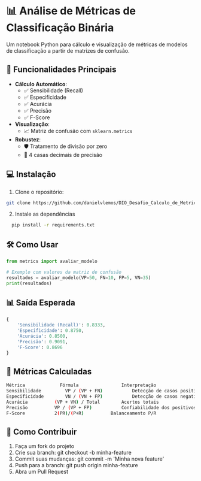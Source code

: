 # 📊 Análise de Métricas de Classificação Binária

Um notebook Python para cálculo e visualização de métricas de modelos de classificação a partir de matrizes de confusão.

## 🚀 Funcionalidades Principais
- **Cálculo Automático**:
  - ✅ Sensibilidade (Recall)
  - ✅ Especificidade
  - ✅ Acurácia
  - ✅ Precisão
  - ✅ F-Score
- **Visualização**:
  - 📈 Matriz de confusão com `sklearn.metrics`
- **Robustez**:
  - 🛡️ Tratamento de divisão por zero
  - 🔢 4 casas decimais de precisão

## 💻 Instalação
1. Clone o repositório:
```bash
git clone https://github.com/danielvlemos/DIO_Desafio_Calculo_de_Metricas_de_Avaliacao_de_Aprendizado_Matriz_de_confusao_plotada.git
```

2. Instale as dependências
 ```bash
   pip install -r requirements.txt
   ```
## 🛠️ Como Usar
```python
from metrics import avaliar_modelo

# Exemplo com valores da matriz de confusão
resultados = avaliar_modelo(VP=50, FN=10, FP=5, VN=35)
print(resultados)
```
## 📊 Saída Esperada
```python
{
    'Sensibilidade (Recall)': 0.8333,
    'Especificidade': 0.8750,
    'Acurácia': 0.8500,
    'Precisão': 0.9091,
    'F-Score': 0.8696
}
```
## 📌 Métricas Calculadas
```bash
Métrica	            Fórmula	               Interpretação
Sensibilidade	      VP / (VP + FN)	       Detecção de casos positivos
Especificidade	      VN / (VN + FP)	       Detecção de casos negativos
Acurácia	      (VP + VN) / Total	       Acertos totais
Precisão	      VP / (VP + FP)	       Confiabilidade dos positivos
F-Score 	      2(PR)/(P+R)	       Balanceamento P/R
```

## 🤝 Como Contribuir
1. Faça um fork do projeto
2. Crie sua branch: git checkout -b minha-feature
3. Commit suas mudanças: git commit -m 'Minha nova feature'
4. Push para a branch: git push origin minha-feature
5. Abra um Pull Request


   
